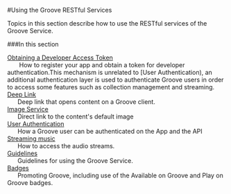 #Using the Groove RESTful Services

Topics in this section describe how to use the RESTful services of the Groove Service.

###In this section

[Obtaining a Developer Access Token]  
&nbsp;&nbsp;&nbsp;&nbsp;&nbsp;&nbsp; How to register your app and obtain a token for developer authentication.This mechanism is unrelated to [User Authentication), an additional authentication layer is used to authenticate Groove users in  order to access some features such as collection management and streaming.     
[Deep Link]  
&nbsp;&nbsp;&nbsp;&nbsp;&nbsp;&nbsp;Deep link that opens content on a Groove client.  
[Image Service]  
&nbsp;&nbsp;&nbsp;&nbsp;&nbsp;&nbsp;Direct link to the content's default image  
[User Authentication]  
&nbsp;&nbsp;&nbsp;&nbsp;&nbsp;&nbsp;How a Groove user can be authenticated on the App and the API  
[Streaming music]  
&nbsp;&nbsp;&nbsp;&nbsp;&nbsp;&nbsp;How to access the audio streams.  
[Guidelines]  
&nbsp;&nbsp;&nbsp;&nbsp;&nbsp;&nbsp;Guidelines for using the Groove Service.  
[Badges]  
&nbsp;&nbsp;&nbsp;&nbsp;&nbsp;&nbsp;Promoting Groove, including use of the Available on Groove and Play on Groove badges.

[Obtaining a Developer Access Token]: http://www.google.fr
[Deep Link]: http://www.google.fr
[Image Service]: http://www.google.fr
[User Authentication]: http://www.google.fr
[Streaming music]: http://www.google.fr
[Guidelines]: http://www.google.fr
[Badges]: http://www.google.fr

